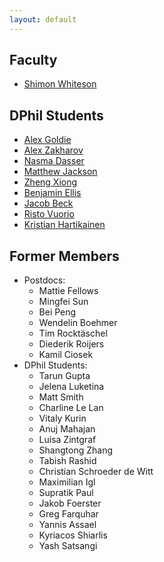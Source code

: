 ```yaml
---
layout: default
---
```


## Faculty 
* [Shimon Whiteson](/pages/people/shimon.html)

## DPhil Students
* [Alex Goldie](/pages/people/alex_goldie.html)
* [Alex Zakharov](/pages/people/alex_zakharov.html)
* [Nasma Dasser](/pages/people/nasma.html)
* [Matthew Jackson](/pages/people/matthew_jackson.html)
* [Zheng Xiong](/pages/people/zheng.html)
* [Benjamin Ellis](/pages/people/ben.html)
* [Jacob Beck](/pages/people/jacob.html)
* [Risto Vuorio](/pages/people/risto.html)
* [Kristian Hartikainen](/pages/people/kristian.html)

## Former Members
* Postdocs:
  * Mattie Fellows
  * Mingfei Sun
  * Bei Peng
  * Wendelin Boehmer
  * Tim Rocktäschel
  * Diederik Roijers
  * Kamil Ciosek
* DPhil Students:
  * Tarun Gupta
  * Jelena Luketina
  * Matt Smith
  * Charline Le Lan
  * Vitaly Kurin
  * Anuj Mahajan
  * Luisa Zintgraf
  * Shangtong Zhang
  * Tabish Rashid
  * Christian Schroeder de Witt
  * Maximilian Igl
  * Supratik Paul
  * Jakob Foerster
  * Greg Farquhar
  * Yannis Assael
  * Kyriacos Shiarlis
  * Yash Satsangi
